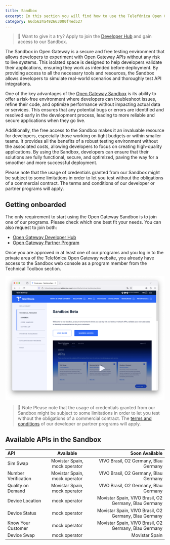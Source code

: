 ```yaml
---
title: Sandbox
excerpt: In this section you will find how to use the Telefónica Open Gateway Sandbox environment to test the Open Gateway APIs without the need to subscribe to a Channel Partner. Your tests won't be charged and won't be suitable for going into a production stage, so it is a great chance to learn and prototype, as a previous step to go commercial.
category: 66d5624a492663000f4ed527
---
```


> 📘 Want to give it a try?
> Apply to join the [Developer Hub](https://opengateway.telefonica.com/en/developer-hub) and gain access to our Sandbox.

The Sandbox in Open Gateway is a secure and free testing environment that allows developers to experiment with Open Gateway APIs without any risk to live systems. This isolated space is designed to help developers validate their applications, ensuring they work as intended before deployment. By providing access to all the necessary tools and resources, the Sandbox allows developers to simulate real-world scenarios and thoroughly test API integrations.

One of the key advantages of the [Open Gateway Sandbox](https://opengateway.telefonica.com/developer-hub/unirse) is its ability to offer a risk-free environment where developers can troubleshoot issues, refine their code, and optimize performance without impacting actual data or services. This ensures that any potential bugs or errors are identified and resolved early in the development process, leading to more reliable and secure applications when they go live.

Additionally, the free access to the Sandbox makes it an invaluable resource for developers, especially those working on tight budgets or within smaller teams. It provides all the benefits of a robust testing environment without the associated costs, allowing developers to focus on creating high-quality applications. By using the Sandbox, developers can ensure that their solutions are fully functional, secure, and optimized, paving the way for a smoother and more successful deployment.

Please note that the usage of credentials granted from our Sandbox might be subject to some limitations in order to let you test without the obligations of a commercial contract. The terms and conditions of our developer or partner programs will apply.

## Getting onboarded

The only requirement to start using the Open Gateway Sandbox is to join one of our programs. Please check which one best fit your needs. You can also request to join both:

- [Open Gateway Developer Hub](https://opengateway.telefonica.com/en/developer-hub)
- [Open Gateway Partner Program](https://opengateway.telefonica.com/en/partner-program)

Once you are approved in at least one of our programs and you log in to the private area of the Telefónica Open Gateway website, you already have access to the Sandbox web console as a program member from the Technical Toolbox section.

![Access to the Sandbox console from the website private area](https://github.com/Telefonica/opengateway-developers-website/raw/main/gettingstarted/sandbox/images/access.png?raw=true)

> 📘 Note
Please note that the usage of credentials granted from our Sandbox might be subject to some limitations in order to let you test without the obligations of a commercial contract. The [terms and conditions](https://opengateway.telefonica.com/en/terms-conditions-developers-hub) of our developer or partner programs will apply.

## Available APIs in the Sandbox

| API |  Available  | Soon Available | 
|:-----|:--------:|------:|
| Sim Swap | Movistar Spain, mock operator | VIVO Brasil, O2 Germany, Blau Germany |
| Number Verification | Movistar Spain, mock operator | VIVO Brasil, O2 Germany, Blau Germany |
| Quality on Demand | Movistar Spain, mock operator | VIVO Brasil, O2 Germany, Blau Germany |
| Device Location | mock operator | Movistar Spain, VIVO Brasil, O2 Germany, Blau Germany |
| Device Status | mock operator |  Movistar Spain, VIVO Brasil, O2 Germany, Blau Germany |
| Know Your Customer | mock operator |  Movistar Spain, VIVO Brasil, O2 Germany, Blau Germany |
| Device Swap | mock operator | Movistar Spain |